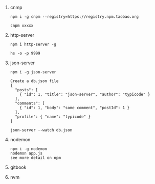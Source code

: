 1. cnmp

   ```
   npm i -g cnpm --registry=https://registry.npm.taobao.org

   cnpm xxxxx
   ```

2. http-server

   ```
   npm i http-server -g

   hs -o -p 9999
   ```

3. json-server

   ```
   npm i -g json-server

   Create a db.json file
   {
     "posts": [
       { "id": 1, "title": "json-server", "author": "typicode" }
     ],
     "comments": [
       { "id": 1, "body": "some comment", "postId": 1 }
     ],
     "profile": { "name": "typicode" }
   }

   json-server --watch db.json
   ```

4. nodemon

   ```
   npm i -g nodemon
   nodemon app.js
   see more detail on npm
   ```

5. gitbook

6. nvm

